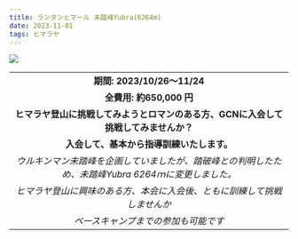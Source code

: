 ```yaml
---
title: ランタンヒマール 未踏峰Yubra(6264m) 
date: 2023-11-01
tags: ヒマラヤ
---
```


![](/2023/11/01/20231101/20201101.png)

| |
|:-----:|
|**期間: 2023/10/26〜11/24**|
|**全費用: 約650,000 円**|
|**ヒマラヤ登山に挑戦してみようとロマンのある方、GCNに入会して挑戦してみませんか？**|
|**入会して、基本から指導訓練いたします。**|
|*ウルキンマン未踏峰を企画していましたが、踏破峰との判明したため、未踏峰Yubra 6264ｍに変更しました。*|
|*ヒマラヤ登山に興味のある方、本会に入会後、ともに訓練して挑戦しませんか*|
|*ベースキャンプまでの参加も可能です*|

